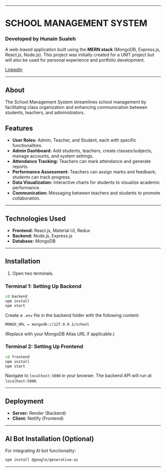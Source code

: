 

---

# SCHOOL MANAGEMENT SYSTEM

### Developed by Hunain Sualeh

A web-based application built using the **MERN stack** (MongoDB, Express.js, React.js, Node.js). This project was initially created for a UMT project but will also be used for personal experience and portfolio development.

[LinkedIn](https://www.linkedin.com/in/hunain-sualeh-3087701b9)

---

## About

The School Management System streamlines school management by facilitating class organization and enhancing communication between students, teachers, and administrators.

## Features

- **User Roles:** Admin, Teacher, and Student, each with specific functionalities.
- **Admin Dashboard:** Add students, teachers, create classes/subjects, manage accounts, and system settings.
- **Attendance Tracking:** Teachers can mark attendance and generate reports.
- **Performance Assessment:** Teachers can assign marks and feedback; students can track progress.
- **Data Visualization:** Interactive charts for students to visualize academic performance.
- **Communication:** Messaging between teachers and students to promote collaboration.

---

## Technologies Used

- **Frontend:** React.js, Material UI, Redux
- **Backend:** Node.js, Express.js
- **Database:** MongoDB

---

## Installation


1. Open two terminals.

### Terminal 1: Setting Up Backend
   ```sh
   cd backend
   npm install
   npm start
   ```
   Create a `.env` file in the backend folder with the following content:
   ```sh
   MONGO_URL = mongodb://127.0.0.1/school
   ```
   (Replace with your MongoDB Atlas URL if applicable.)

### Terminal 2: Setting Up Frontend
   ```sh
   cd frontend
   npm install
   npm start
   ```

Navigate to `localhost:3000` in your browser. The backend API will run at `localhost:5000`.

---

## Deployment

- **Server:** Render (Backend)
- **Client:** Netlify (Frontend)

---

## AI Bot Installation (Optional)

For integrating AI bot functionality:
```sh
npm install @google/generative-ai
```

--- 

